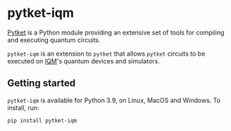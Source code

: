 # pytket-iqm

[Pytket](https://cqcl.github.io/tket/pytket/api/index.html) is a Python module providing an
extensive set of tools for compiling and executing quantum circuits.

`pytket-iqm` is an extension to `pytket` that allows `pytket` circuits to be
executed on [IQM](https://meetiqm.com/)'s quantum devices and simulators.

## Getting started

`pytket-iqm` is available for Python 3.9, on Linux, MacOS and Windows. To
install, run:

```pip install pytket-iqm```
